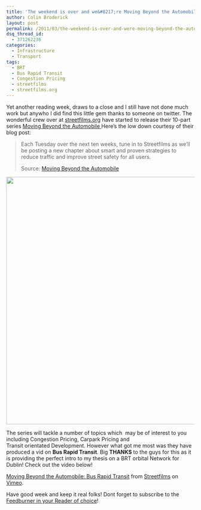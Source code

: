 ```yaml
---
title: 'The weekend is over and we&#8217;re Moving Beyond the Automobile'
author: Colin Broderick
layout: post
permalink: /2011/03/the-weekend-is-over-and-were-moving-beyond-the-automobile/"
dsq_thread_id:
  - 371262236
categories:
  - Infrastructure
  - Transport
tags:
  - BRT
  - Bus Rapid Transit
  - Congestion Pricing
  - streetfilms
  - streetfilms.org
---
```

Yet another reading week, draws to a close and I still have not done much work but anywho I did find this little gem thanks to someone on twitter. The wonderful crew over at [streetfilms.org][1] have started to release their 10-part series [Moving Beyond the Automobile ][2] Here&#8217;s the low down courtesy of their blog post:

> Each Tuesday over the next ten weeks, tune in to Streetfilms as we&#8217;ll be posting a new chapter about smart and proven strategies to reduce traffic and improve street safety for all users.
> 
> Source: [Moving Beyond the Automobile][3]

[<img class="alignnone size-full wp-image-1408" title="Streetfilms   Moving Beyond the Automobile" src="{{site.baseurl}}/wp-content/uploads/2011/03/Streetfilms-Moving-Beyond-the-Automobile.png" alt="" width="1006" height="660" />][4]

The series will tackle a number of topics which  may be of interest to you including Congestion Pricing, Carpark Pricing and Transit orientated Development. However what got me most was they have produced a vid on **Bus Rapid Transit**. Big **THANKS** to the guys for this as it is providing the perfect intro to my thesis on a BRT orbital Network for Dublin! Check out the video below!

[Moving Beyond the Automobile: Bus Rapid Transit][5] from [Streetfilms][6] on [Vimeo][7].

Have good week and keep it real folks! Dont forget to subscribe to the [Feedburner in your Reader of choice][8]!



 [1]: http://www.streetfilms.org/
 [2]: http://www.streetfilms.org/moving-beyond-the-automobile/
 [3]: http://www.streetfilms.org/trailer-moving-beyond-the-automobile/#more-49079
 [4]: http://www.streetfilms.org/moving-beyond-the-automobile/#
 [5]: http://vimeo.com/19806003
 [6]: http://vimeo.com/streetfilms
 [7]: http://vimeo.com
 [8]: http://feeds.feedburner.com/AnIrishPlanningStudentsBlog